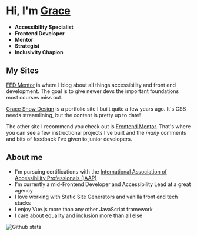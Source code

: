 # Hi, I'm [Grace](https://gracesnowdesign.co.uk)

- **Accessibility Specialist**
- **Frontend Developer**
- **Mentor**
- **Strategist**
- **Inclusivity Chapion**

## My Sites

[FED Mentor](https://fedmentor.dev) is where I blog about all things accessibility and front end development. The goal is to give newer devs the important foundations most courses miss out.

[Grace Snow Design](https://gracesnowdesign.co.uk) is a portfolio site I built quite a few years ago. It's CSS needs streamlining, but the content is pretty up to date!

The other site I recommend you check out is [Frontend Mentor](https://www.frontendmentor.io/profile/grace-snow). That's where you can see a few instructional projects I've built and the _many_ comments and bits of feedback I've given to junior developers. 

## About me

- I'm pursuing certifications with the [International Association of Accessibility Professionals (IAAP)](https://www.accessibilityassociation.org) 
- I’m currently a mid-Frontend Developer and Accessibility Lead at a great agency
- I love working with Static Site Generators and vanilla front end tech stacks
- I enjoy Vue.js more than any other JavaScript framework
- I care about equality and inclusion more than all else

![Github stats](https://github-readme-stats.vercel.app/api?username=grace-snow&show_icons=true&hide_border=true)
